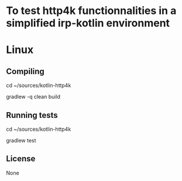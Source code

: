 # To test http4k functionnalities in a simplified irp-kotlin environment
# Linux 
## Compiling
   cd ~/sources/kotlin-http4k
   
   gradlew -q clean build 

## Running tests
   cd ~/sources/kotlin-http4k
   
   gradlew test 

## License 

None
